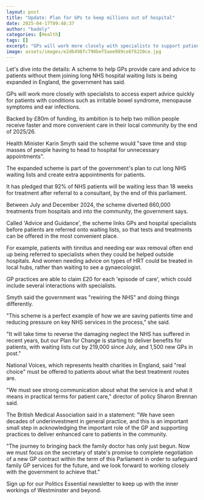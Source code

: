 ```yaml
---
layout: post
title: "Update: Plan for GPs to keep millions out of hospital"
date: 2025-04-17T09:48:37
author: "badely"
categories: [Health]
tags: []
excerpt: "GPs will work more closely with specialists to support patients closer to home, the government says."
image: assets/images/e2d6498fc790bef5aee989ce6f6220ce.jpg
---
```


Let's dive into the details: A scheme to help GPs provide care and advice to patients without them joining long NHS hospital waiting lists is being expanded in England, the government has said.

GPs will work more closely with specialists to access expert advice quickly for patients with conditions such as irritable bowel syndrome, menopause symptoms and ear infections.

Backed by £80m of funding, its ambition is to help two million people receive faster and more convenient care in their local community by the end of 2025/26.

Health Minister Karin Smyth said the scheme would "save time and stop masses of people having to head to hospital for unnecessary appointments".

The expanded scheme is part of the government's plan to cut long NHS waiting lists and create extra appointments for patients.

It has pledged that 92% of NHS patients will be waiting less than 18 weeks for treatment after referral to a consultant, by the end of this parliament.

Between July and December 2024, the scheme diverted 660,000 treatments from hospitals and into the community, the government says.

Called 'Advice and Guidance', the scheme links GPs and hospital specialists before patients are referred onto waiting lists, so that tests and treatments can be offered in the most convenient place.

For example, patients with tinnitus and needing ear wax removal often end up being referred to specialists when they could be helped outside hospitals. And women needing advice on types of HRT could be treated in local hubs, rather than waiting to see a gynaecologist.

GP practices are able to claim £20 for each 'episode of care', which could include several interactions with specialists.

Smyth said the government was "rewiring the NHS" and doing things differently.

"This scheme is a perfect example of how we are saving patients time and reducing pressure on key NHS services in the process," she said.

"It will take time to reverse the damaging neglect the NHS has suffered in recent years, but our Plan for Change is starting to deliver benefits for patients, with waiting lists cut by 219,000 since July, and 1,500 new GPs in post."

National Voices, which represents health charities in England, said "real choice" must be offered to patients about what the best treatment routes are.

"We must see strong communication about what the service is and what it means in practical terms for patient care," director of policy Sharon Brennan said.

The British Medical Association said in a statement: "We have seen decades of underinvestment in general practice, and this is an important small step in acknowledging the important role of the GP and supporting practices to deliver enhanced care to patients in the community.

"The journey to bringing back the family doctor has only just begun. Now we must focus on the secretary of state's promise to complete negotiation of a new GP contract within the term of this Parliament in order to safeguard family GP services for the future, and we look forward to working closely with the government to achieve that."

Sign up for our Politics Essential newsletter to keep up with the inner workings of Westminster and beyond.

